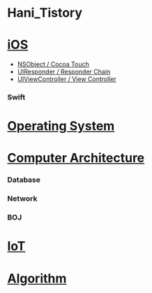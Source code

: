 # Hani_Tistory

# [iOS](https://levenshtein.tistory.com/category/iOS)
- [NSObject / Cocoa Touch](https://levenshtein.tistory.com/322)
- [UIResponder / Responder Chain](https://levenshtein.tistory.com/323)
- [UIViewController / View Controller](https://levenshtein.tistory.com/330)

### Swift

# [Operating System](https://levenshtein.tistory.com/category/%EC%9A%B4%EC%98%81%EC%B2%B4%EC%A0%9C)

# [Computer Architecture](https://levenshtein.tistory.com/category/%EC%BB%B4%ED%93%A8%ED%84%B0%EA%B5%AC%EC%A1%B0)

### Database

### Network

### BOJ

# [IoT](https://levenshtein.tistory.com/category/%EC%82%AC%EB%AC%BC%EC%9D%B8%ED%84%B0%EB%84%B7)

# [Algorithm](https://levenshtein.tistory.com/category/%EC%95%8C%EA%B3%A0%EB%A6%AC%EC%A6%98)
